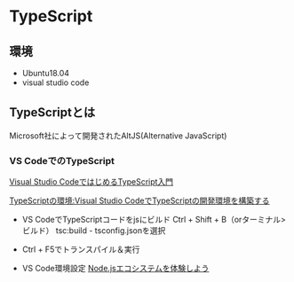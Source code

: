 # TypeScript

## 環境
- Ubuntu18.04
- visual studio code

## TypeScriptとは
Microsoft社によって開発されたAltJS(Alternative JavaScript)

### VS CodeでのTypeScript
[Visual Studio CodeではじめるTypeScript入門](https://www.casleyconsulting.co.jp/blog/engineer/255/)

[TypeScriptの環境:Visual Studio CodeでTypeScriptの開発環境を構築する](https://maku.blog/p/ak7u3h3/)

- VS CodeでTypeScriptコードをjsにビルド
Ctrl + Shift + B（orターミナル>ビルド）
tsc:build - tsconfig.jsonを選択

- Ctrl + F5でトランスパイル＆実行

- VS Code環境設定
[Node.jsエコシステムを体験しよう](https://future-architect.github.io/typescript-guide/ecosystem.html)